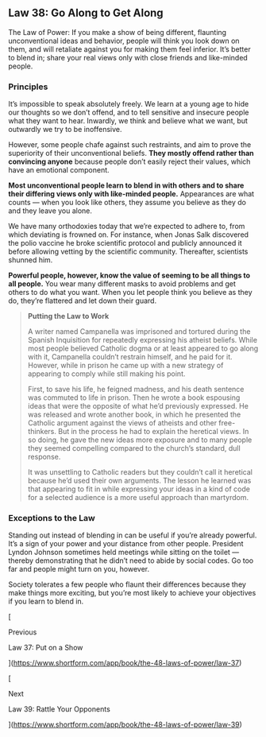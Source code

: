 ## Law 38: Go Along to Get Along

The Law of Power: If you make a show of being different, flaunting unconventional ideas and behavior, people will think you look down on them, and will retaliate against you for making them feel inferior. It’s better to blend in; share your real views only with close friends and like-minded people.

### Principles

It’s impossible to speak absolutely freely. We learn at a young age to hide our thoughts so we don’t offend, and to tell sensitive and insecure people what they want to hear. Inwardly, we think and believe what we want, but outwardly we try to be inoffensive.

However, some people chafe against such restraints, and aim to prove the superiority of their unconventional beliefs. **They mostly offend rather than convincing anyone** because people don’t easily reject their values, which have an emotional component.

**Most unconventional people learn to blend in with others and to share their differing views only with like-minded people.** Appearances are what counts — when you look like others, they assume you believe as they do and they leave you alone.

We have many orthodoxies today that we’re expected to adhere to, from which deviating is frowned on. For instance, when Jonas Salk discovered the polio vaccine he broke scientific protocol and publicly announced it before allowing vetting by the scientific community. Thereafter, scientists shunned him.

**Powerful people, however, know the value of seeming to be all things to all people.** You wear many different masks to avoid problems and get others to do what you want. When you let people think you believe as they do, they’re flattered and let down their guard.

> **Putting the Law to Work**
> 
> A writer named Campanella was imprisoned and tortured during the Spanish Inquisition for repeatedly expressing his atheist beliefs. While most people believed Catholic dogma or at least appeared to go along with it, Campanella couldn’t restrain himself, and he paid for it. However, while in prison he came up with a new strategy of appearing to comply while still making his point.
> 
> First, to save his life, he feigned madness, and his death sentence was commuted to life in prison. Then he wrote a book espousing ideas that were the opposite of what he’d previously expressed. He was released and wrote another book, in which he presented the Catholic argument against the views of atheists and other free-thinkers. But in the process he had to explain the heretical views. In so doing, he gave the new ideas more exposure and to many people they seemed compelling compared to the church’s standard, dull response.
> 
> It was unsettling to Catholic readers but they couldn’t call it heretical because he’d used their own arguments. The lesson he learned was that appearing to fit in while expressing your ideas in a kind of code for a selected audience is a more useful approach than martyrdom.

### Exceptions to the Law

Standing out instead of blending in can be useful if you’re already powerful. It’s a sign of your power and your distance from other people. President Lyndon Johnson sometimes held meetings while sitting on the toilet — thereby demonstrating that he didn’t need to abide by social codes. Go too far and people might turn on you, however.

Society tolerates a few people who flaunt their differences because they make things more exciting, but you’re most likely to achieve your objectives if you learn to blend in.

[

Previous

Law 37: Put on a Show

](https://www.shortform.com/app/book/the-48-laws-of-power/law-37)

[

Next

Law 39: Rattle Your Opponents

](https://www.shortform.com/app/book/the-48-laws-of-power/law-39)